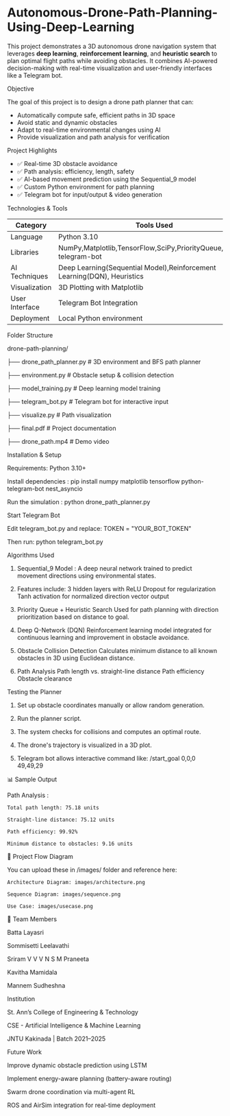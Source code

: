 # Autonomous-Drone-Path-Planning-Using-Deep-Learning

This project demonstrates a 3D autonomous drone navigation system that leverages **deep learning**, **reinforcement learning**, and **heuristic search** to plan optimal flight paths while avoiding obstacles. It combines AI-powered decision-making with real-time visualization and user-friendly interfaces like a Telegram bot.


Objective

The goal of this project is to design a drone path planner that can:
- Automatically compute safe, efficient paths in 3D space
- Avoid static and dynamic obstacles
- Adapt to real-time environmental changes using AI
- Provide visualization and path analysis for verification

Project Highlights

- ✅ Real-time 3D obstacle avoidance
- ✅ Path analysis: efficiency, length, safety
- ✅ AI-based movement prediction using the Sequential_9 model
- ✅ Custom Python environment for path planning
- ✅ Telegram bot for input/output & video generation

Technologies & Tools

| Category                 | Tools Used                                                                                            |
|--------------------------|------------------------------------------------------------------------------------------------------ |
| Language                 | Python 3.10                                                                                           |
| Libraries                | NumPy,Matplotlib,TensorFlow,SciPy,PriorityQueue,python-telegram-bot                                   |
| AI Techniques            | Deep Learning(Sequential Model),Reinforcement Learning(DQN), Heuristics                               |
| Visualization            | 3D Plotting with Matplotlib                                                                           |
| User Interface           | Telegram Bot Integration                                                                              |
| Deployment               | Local Python environment                                                                              |


Folder Structure

drone-path-planning/

├── drone_path_planner.py          # 3D environment and BFS path planner

├── environment.py                 # Obstacle setup & collision detection

├── model_training.py              # Deep learning model training

├── telegram_bot.py                # Telegram bot for interactive input

├── visualize.py                   # Path visualization

├── final.pdf                      # Project documentation

├── drone_path.mp4                 # Demo video



Installation & Setup

Requirements:   Python 3.10+

Install dependencies :   pip install numpy matplotlib tensorflow python-telegram-bot nest_asyncio

Run the simulation :    python drone_path_planner.py

Start Telegram Bot 

Edit telegram_bot.py and replace:    TOKEN = "YOUR_BOT_TOKEN"

Then run:     python telegram_bot.py


Algorithms Used
1. Sequential_9 Model : A deep neural network trained to predict movement directions using environmental states.
   
2. Features include:
           3 hidden layers with ReLU
           Dropout for regularization
           Tanh activation for normalized direction vector output

3. Priority Queue + Heuristic Search
            Used for path planning with direction prioritization based on distance to goal.

4. Deep Q-Network (DQN)
            Reinforcement learning model integrated for continuous learning and improvement in   obstacle avoidance.

5. Obstacle Collision Detection
            Calculates minimum distance to all known obstacles in 3D using Euclidean distance.

6. Path Analysis
    Path length vs. straight-line distance
    Path efficiency
    Obstacle clearance


Testing the Planner

1. Set up obstacle coordinates manually or allow random generation.
   
2. Run the planner script.
   
3. The system checks for collisions and computes an optimal route.
   
4. The drone's trajectory is visualized in a 3D plot.
   
5. Telegram bot allows interactive command like:
     /start_goal 0,0,0 49,49,29


📊 Sample Output

Path Analysis : 

    Total path length: 75.18 units
    
    Straight-line distance: 75.12 units
    
    Path efficiency: 99.92%
    
    Minimum distance to obstacles: 9.16 units


🧭 Project Flow Diagram

You can upload these in /images/ folder and reference here:

    Architecture Diagram: images/architecture.png
    
    Sequence Diagram: images/sequence.png
    
    Use Case: images/usecase.png



👥 Team Members

Batta Layasri

Sommisetti Leelavathi

Sriram V V V N S M Praneeta

Kavitha Mamidala

Mannem Sudheshna



Institution

St. Ann’s College of Engineering & Technology

CSE - Artificial Intelligence & Machine Learning

JNTU Kakinada | Batch 2021–2025



Future Work 

Improve dynamic obstacle prediction using LSTM

Implement energy-aware planning (battery-aware routing)

Swarm drone coordination via multi-agent RL

ROS and AirSim integration for real-time deployment
